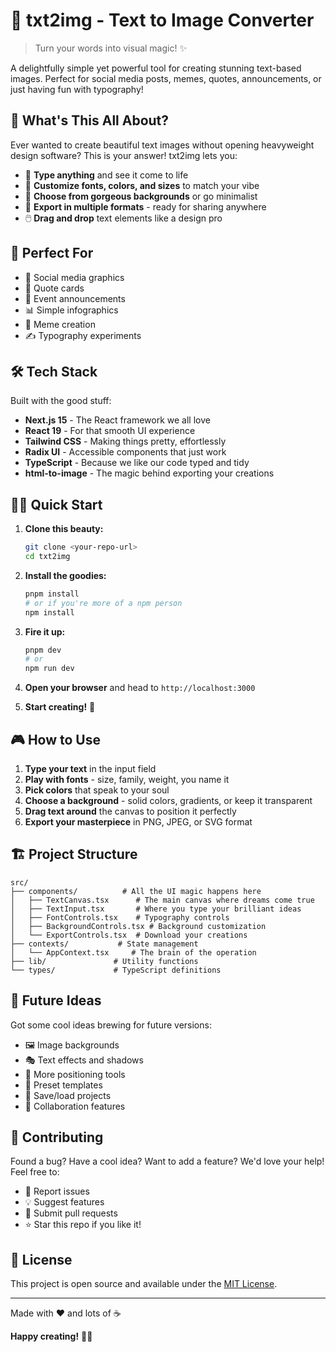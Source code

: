 # 🎨 txt2img - Text to Image Converter

> Turn your words into visual magic! ✨

A delightfully simple yet powerful tool for creating stunning text-based images. Perfect for social media posts, memes, quotes, announcements, or just having fun with typography!

## 🚀 What's This All About?

Ever wanted to create beautiful text images without opening heavyweight design software? This is your answer! txt2img lets you:

- 📝 **Type anything** and see it come to life
- 🎨 **Customize fonts, colors, and sizes** to match your vibe
- 🌈 **Choose from gorgeous backgrounds** or go minimalist
- 📱 **Export in multiple formats** - ready for sharing anywhere
- 🖱️ **Drag and drop** text elements like a design pro

## 🎯 Perfect For

- 📸 Social media graphics
- 💬 Quote cards
- 🎉 Event announcements
- 📊 Simple infographics
- 🤪 Meme creation
- ✍️ Typography experiments

## 🛠️ Tech Stack

Built with the good stuff:

- **Next.js 15** - The React framework we all love
- **React 19** - For that smooth UI experience
- **Tailwind CSS** - Making things pretty, effortlessly
- **Radix UI** - Accessible components that just work
- **TypeScript** - Because we like our code typed and tidy
- **html-to-image** - The magic behind exporting your creations

## 🏃‍♂️ Quick Start

1. **Clone this beauty:**
   ```bash
   git clone <your-repo-url>
   cd txt2img
   ```

2. **Install the goodies:**
   ```bash
   pnpm install
   # or if you're more of a npm person
   npm install
   ```

3. **Fire it up:**
   ```bash
   pnpm dev
   # or
   npm run dev
   ```

4. **Open your browser** and head to `http://localhost:3000`

5. **Start creating!** 🎉

## 🎮 How to Use

1. **Type your text** in the input field
2. **Play with fonts** - size, family, weight, you name it
3. **Pick colors** that speak to your soul
4. **Choose a background** - solid colors, gradients, or keep it transparent
5. **Drag text around** the canvas to position it perfectly
6. **Export your masterpiece** in PNG, JPEG, or SVG format

## 🏗️ Project Structure

```
src/
├── components/          # All the UI magic happens here
│   ├── TextCanvas.tsx      # The main canvas where dreams come true
│   ├── TextInput.tsx       # Where you type your brilliant ideas
│   ├── FontControls.tsx    # Typography controls
│   ├── BackgroundControls.tsx # Background customization
│   └── ExportControls.tsx  # Download your creations
├── contexts/           # State management
│   └── AppContext.tsx     # The brain of the operation
├── lib/               # Utility functions
└── types/             # TypeScript definitions
```

## 🔮 Future Ideas

Got some cool ideas brewing for future versions:
- 🖼️ Image backgrounds
- 🎭 Text effects and shadows
- 📐 More positioning tools
- 🎨 Preset templates
- 💾 Save/load projects
- 🤝 Collaboration features

## 🤝 Contributing

Found a bug? Have a cool idea? Want to add a feature? We'd love your help! Feel free to:

- 🐛 Report issues
- 💡 Suggest features
- 🔧 Submit pull requests
- ⭐ Star this repo if you like it!

## 📜 License

This project is open source and available under the [MIT License](LICENSE).

---

Made with ❤️ and lots of ☕

**Happy creating!** 🎨✨
